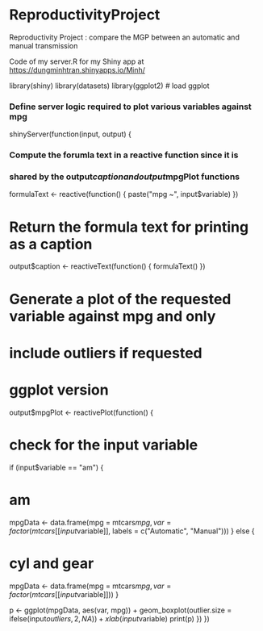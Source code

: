 ReproductivityProject
=====================

Reproductivity Project : compare the MGP between an automatic and manual transmission

Code of my server.R for my Shiny app at https://dungminhtran.shinyapps.io/Minh/

library(shiny)
library(datasets)
library(ggplot2) # load ggplot
 
### Define server logic required to plot various variables against mpg
shinyServer(function(input, output) {
### Compute the forumla text in a reactive function since it is
### shared by the output$caption and output$mpgPlot functions
formulaText <- reactive(function() {
paste("mpg ~", input$variable)
})
# Return the formula text for printing as a caption
output$caption <- reactiveText(function() {
formulaText()
})
# Generate a plot of the requested variable against mpg and only
# include outliers if requested
# ggplot version
output$mpgPlot <- reactivePlot(function() {
# check for the input variable
if (input$variable == "am") {
# am
mpgData <- data.frame(mpg = mtcars$mpg, var = factor(mtcars[[input$variable]], labels = c("Automatic", "Manual")))
}
else {
# cyl and gear
mpgData <- data.frame(mpg = mtcars$mpg, var = factor(mtcars[[input$variable]]))
}
 
p <- ggplot(mpgData, aes(var, mpg)) +
geom_boxplot(outlier.size = ifelse(input$outliers, 2, NA)) +
xlab(input$variable)
print(p)
})
})
